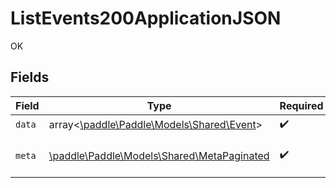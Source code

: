 # ListEvents200ApplicationJSON

OK


## Fields

| Field                                                                              | Type                                                                               | Required                                                                           | Description                                                                        |
| ---------------------------------------------------------------------------------- | ---------------------------------------------------------------------------------- | ---------------------------------------------------------------------------------- | ---------------------------------------------------------------------------------- |
| `data`                                                                             | array<[\paddle\Paddle\Models\Shared\Event](../../models/shared/Event.md)>          | :heavy_check_mark:                                                                 | N/A                                                                                |
| `meta`                                                                             | [\paddle\Paddle\Models\Shared\MetaPaginated](../../models/shared/MetaPaginated.md) | :heavy_check_mark:                                                                 | Information about this response.                                                   |